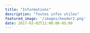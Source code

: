 ```yaml
---
title: "Informations"
description: "Toutes infos utiles"
featured_image: '/images/header2.png'
date: 2017-03-02T12:00:00-05:00
---
```

